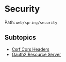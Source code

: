# Security

Path: `web/spring/security`

## Subtopics
- [Csrf Cors Headers](./csrf_cors_headers/README.md)
- [Oauth2 Resource Server](./oauth2_resource_server/README.md)
